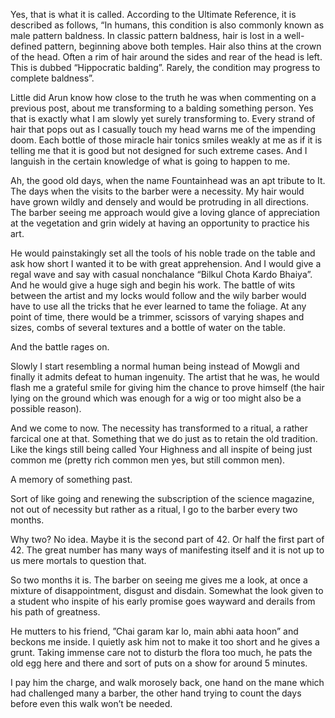 Yes, that is what it is called. According to the Ultimate Reference, it is described as follows, “In humans, this condition is also commonly known as male pattern baldness. In classic pattern baldness, hair is lost in a well-defined pattern, beginning above both temples. Hair also thins at the crown of the head. Often a rim of hair around the sides and rear of the head is left. This is 
dubbed “Hippocratic balding”. Rarely, the condition may progress to complete baldness”. 

Little did Arun know how close to the truth he was when commenting on a previous post, about me transforming to a balding something person. Yes that is exactly what I am slowly yet surely transforming to. Every strand of hair that pops out as I casually touch my  head warns me of the impending doom. Each bottle of those miracle hair tonics smiles weakly at me as if it is telling me that it is good but not designed for such extreme cases. And I languish in the certain knowledge of what is going to happen to me.

Ah, the good old days, when the name Fountainhead was an apt tribute to It. The days when the visits to the barber were a necessity. My hair would have grown wildly and densely and would be protruding in all directions. The barber seeing me approach 
would give a loving glance of appreciation at the vegetation and grin widely at having an opportunity to practice his art.

He would painstakingly set all the tools of his noble trade on the table and ask how short I wanted it to be with great apprehension. And I would give a regal wave and say with casual nonchalance “Bilkul Chota Kardo Bhaiya”. And he would give a huge sigh and begin his 
work. The battle of wits between the artist and my locks would follow and the wily barber would have to use all the tricks that he ever learned to tame the foliage. At any point of time, there would be a trimmer, scissors of varying shapes and sizes, combs of  several textures and a bottle of water on the table. 

And the battle rages on. 

Slowly I start resembling a normal human being instead of Mowgli and finally it admits defeat to human ingenuity. The artist that he was, he would flash me a grateful smile for giving him the chance to prove himself (the hair lying on the ground which was enough for a wig or too might also be a possible reason).

And we come to now. The necessity has transformed to a ritual, a rather farcical one at that. Something that we do just as to retain the old tradition. Like the kings still being called Your Highness and all inspite of being just common me (pretty rich common men yes, but still common men). 

A memory of something past. 

Sort of like going and renewing the subscription of the science magazine, not out of necessity but rather as a ritual, I go to the barber every two months.

Why two? No idea. Maybe it is the  second part of 42. Or half the first part of 42. The great number has many ways of manifesting itself and it is not up to us mere mortals to question that. 

So two months it is. The barber on seeing me gives me a look, at once a mixture of disappointment, disgust and disdain. Somewhat the look given to a student who inspite of his early promise goes wayward and derails from his path of greatness. 

He mutters to his friend, ”Chai garam kar lo, main abhi aata hoon” and beckons me inside. I quietly ask him not to make it too short and he gives a grunt. Taking immense care not to disturb the flora too much, he pats the old egg here and there and sort of puts on a show for around 5 minutes.

I pay him the charge, and walk morosely back, one hand on the mane which had
challenged many a barber, the other hand trying to count the days before even this walk won’t be needed.
